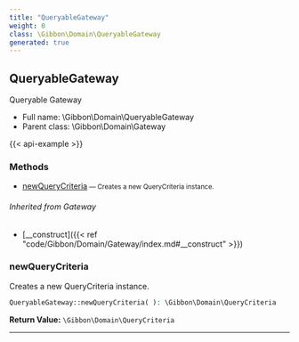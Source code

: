 ```yaml
---
title: "QueryableGateway"
weight: 0
class: \Gibbon\Domain\QueryableGateway
generated: true
---
```


## QueryableGateway 

Queryable Gateway



* Full name: \Gibbon\Domain\QueryableGateway
* Parent class: \Gibbon\Domain\Gateway

{{< api-example >}} 



### Methods

- [newQueryCriteria](#newquerycriteria)<small> — Creates a new QueryCriteria instance.</small>




###### Inherited from Gateway
- [__construct]({{< ref "code/Gibbon/Domain/Gateway/index.md#__construct" >}})



### newQueryCriteria

Creates a new QueryCriteria instance.

```php
QueryableGateway::newQueryCriteria( ): \Gibbon\Domain\QueryCriteria
```






**Return Value:**
`\Gibbon\Domain\QueryCriteria`  



---

